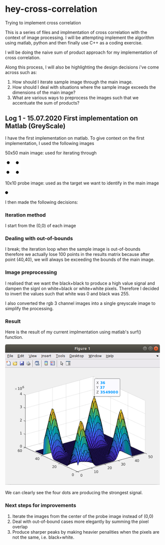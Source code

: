 # hey-cross-correlation
Trying to implement cross correlation  

This is a series of files and implmentation of cross correlation with the context of image processing. 
I will be attempting implement the algorithm using matlab, python and then finally use C++ as a coding 
exercise. 

I will be doing the naive sum of product approach for my implementation of cross correlation. 

Along this process, I will also be highlighting the design decisions i've come across such as: 
1. How should I iterate sample image through the main image. 
2. How should I deal with situations where the sample image exceeds the dimensions of the main image? 
3. What are various ways to preprocess the images such that we accentuate the sum of products? 


## Log 1 - 15.07.2020 First implementation on Matlab (GreyScale)
I have the first implementation on matlab. To give context on the first implementation, I used the following images

50x50 main image: used for iterating through

![50x50 main image](https://github.com/gheylam/hey-cross-correlation/blob/master/images/cc_test_image.jpg)

10x10 probe image: used as the target we want to identify in the main image

![10x10 probe image](https://github.com/gheylam/hey-cross-correlation/blob/master/images/cc_probe_image.jpg)

I then made the following decisions: 

### Iteration method 
I start from the (0,0) of each image 
  
### Dealing with out-of-bounds
I break; the iteration loop when the sample image is out-of-bounds therefore we actually lose 100 
points in the results matrix because after point (40,40), we will always be exceeding the bounds of the main 
image. 

### Image preprocessing 
I realised that we want the black+black to produce a high value signal and dampen the signl on white+black or white+white pixels.
Therefore I decided to invert the values such that white was 0 and black was 255. 

I also converted the rgb 3 channel images into a single greyscale image to simplify the processing. 

### Result 
Here is the result of my current implmentation using matlab's surf() function.

![Implementation#1 results graph](https://github.com/gheylam/hey-cross-correlation/blob/master/results/Screenshot%20from%202020-07-15%2011-32-38.png)

We can clearly see the four dots are producing the strongest signal. 

### Next steps for improvements 
1. Iterate the images from the center of the probe image instead of (0,0)
2. Deal with out-of-bound cases more elegantly by summing the pixel overlap 
3. Produce sharper peaks by making heavier penalities when the pixels are not the same, i.e. black+white. 
